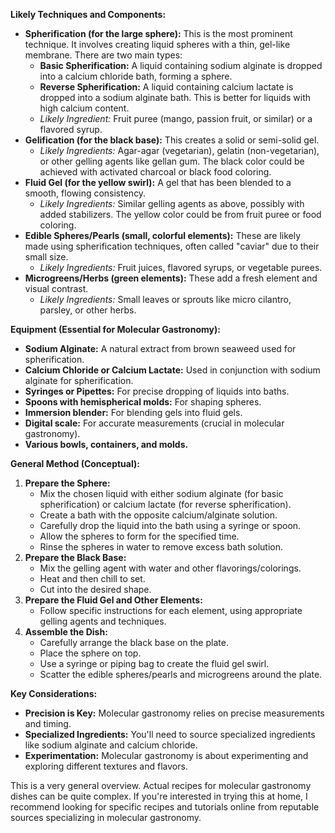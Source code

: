 
**Likely Techniques and Components:**

* **Spherification (for the large sphere):** This is the most prominent technique. It involves creating liquid spheres with a thin, gel-like membrane. There are two main types:  
  * **Basic Spherification:** A liquid containing sodium alginate is dropped into a calcium chloride bath, forming a sphere.  
  * **Reverse Spherification:** A liquid containing calcium lactate is dropped into a sodium alginate bath. This is better for liquids with high calcium content.  
  * *Likely Ingredient:* Fruit puree (mango, passion fruit, or similar) or a flavored syrup.  
* **Gelification (for the black base):** This creates a solid or semi-solid gel.  
  * *Likely Ingredients:* Agar-agar (vegetarian), gelatin (non-vegetarian), or other gelling agents like gellan gum. The black color could be achieved with activated charcoal or black food coloring.  
* **Fluid Gel (for the yellow swirl):** A gel that has been blended to a smooth, flowing consistency.  
  * *Likely Ingredients:* Similar gelling agents as above, possibly with added stabilizers. The yellow color could be from fruit puree or food coloring.  
* **Edible Spheres/Pearls (small, colorful elements):** These are likely made using spherification techniques, often called "caviar" due to their small size.  
  * *Likely Ingredients:* Fruit juices, flavored syrups, or vegetable purees.  
* **Microgreens/Herbs (green elements):** These add a fresh element and visual contrast.  
  * *Likely Ingredients:* Small leaves or sprouts like micro cilantro, parsley, or other herbs.

**Equipment (Essential for Molecular Gastronomy):**

* **Sodium Alginate:** A natural extract from brown seaweed used for spherification.  
* **Calcium Chloride or Calcium Lactate:** Used in conjunction with sodium alginate for spherification.  
* **Syringes or Pipettes:** For precise dropping of liquids into baths.  
* **Spoons with hemispherical molds:** For shaping spheres.  
* **Immersion blender:** For blending gels into fluid gels.  
* **Digital scale:** For accurate measurements (crucial in molecular gastronomy).  
* **Various bowls, containers, and molds.**

**General Method (Conceptual):**

1. **Prepare the Sphere:**  
   * Mix the chosen liquid with either sodium alginate (for basic spherification) or calcium lactate (for reverse spherification).  
   * Create a bath with the opposite calcium/alginate solution.  
   * Carefully drop the liquid into the bath using a syringe or spoon.  
   * Allow the spheres to form for the specified time.  
   * Rinse the spheres in water to remove excess bath solution.  
2. **Prepare the Black Base:**  
   * Mix the gelling agent with water and other flavorings/colorings.  
   * Heat and then chill to set.  
   * Cut into the desired shape.  
3. **Prepare the Fluid Gel and Other Elements:**  
   * Follow specific instructions for each element, using appropriate gelling agents and techniques.  
4. **Assemble the Dish:**  
   * Carefully arrange the black base on the plate.  
   * Place the sphere on top.  
   * Use a syringe or piping bag to create the fluid gel swirl.  
   * Scatter the edible spheres/pearls and microgreens around the plate.

**Key Considerations:**

* **Precision is Key:** Molecular gastronomy relies on precise measurements and timing.  
* **Specialized Ingredients:** You'll need to source specialized ingredients like sodium alginate and calcium chloride.  
* **Experimentation:** Molecular gastronomy is about experimenting and exploring different textures and flavors.

This is a very general overview. Actual recipes for molecular gastronomy dishes can be quite complex. If you're interested in trying this at home, I recommend looking for specific recipes and tutorials online from reputable sources specializing in molecular gastronomy.